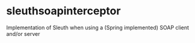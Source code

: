# sleuthsoapinterceptor
Implementation of Sleuth when using a (Spring implemented) SOAP client and/or server
